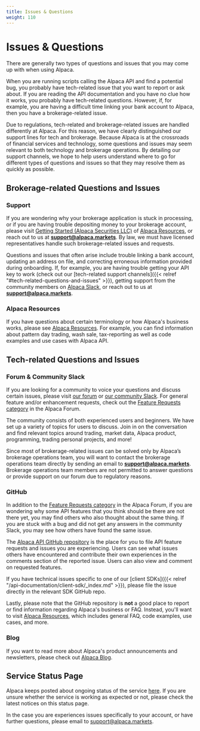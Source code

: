 ```yaml
---
title: Issues & Questions
weight: 110
---
```


# Issues & Questions

There are generally two types of questions and issues that you may come up with when using Alpaca.

When you are running scripts calling the Alpaca API and find a potential bug, you probably have tech-related issue that
you want to report or ask about. If you are reading the API documentation and you have no clue how it works, you
probably have tech-related questions. However, if, for example, you are having a difficult time linking your bank
account to Alpaca, then you have a brokerage-related issue.

Due to regulations, tech-related and brokerage-related issues are handled differently at Alpaca. For this reason, we
have clearly distinguished our support lines for tech and brokerage. Because Alpaca is at the crossroads of financial
services and technology, some questions and issues may seem relevant to both technology and brokerage operations.
By detailing our support channels, we hope to help users understand where to go for different types of questions
and issues so that they may resolve them as quickly as possible.

## Brokerage-related Questions and Issues

### Support

If you are wondering why your brokerage application is stuck in processing, or if you are having trouble depositing
money to your brokerage account, please visit [Getting Started (Alpaca Securities LLC)](https://alpaca.markets/learn/tag/getting-started-alpaca-securities/) of [Alpaca Resources](https://alpaca.markets/learn/), or reach out to us at **support@alpaca.markets**. By law, we must
have licensed representatives handle such brokerage-related issues and requests.

Questions and issues that often arise include trouble linking a bank account, updating an address on file, and
correcting erroneous information provided during onboarding. If, for example, you are having trouble getting your API key to work (check out our
[tech-related support channels]({{< relref "#tech-related-questions-and-issues" >}}), getting support from the community members on [Alpaca Slack](https://alpaca-community.slack.com/), or reach out to us at **support@alpaca.markets**. 

### Alpaca Resources

If you have questions about certain terminology or how Alpaca's business works, please see
[Alpaca Resources](https://alpaca.markets/learn/). For example, you can find information about
pattern day trading, wash sale, tax-reporting as well as code examples and use cases with Alpaca API.



## Tech-related Questions and Issues

### Forum & Community Slack

If you are looking for a community to voice your questions and discuss certain issues, please visit [our forum](https://forum.alpaca.markets) or [our community Slack](https://alpaca-community.slack.com). For general feature and/or enhancement requests, check out the [Feature Requests category](https://forum.alpaca.markets/c/alpaca/feature-requests) in the Alpaca Forum.

The community consists of both experienced users and beginners. We have set up a variety of topics for users to discuss. Join in on the conversation and find relevant topics around trading, market data, Alpaca product, programming, trading personal projects, and more!

Since most of brokerage-related issues can be solved only by Alpaca’s brokerage operations team, you will want to contact the brokerage operations team directly by sending an email to **support@alpaca.markets**. Brokerage operations team members are not permitted to answer
questions or provide support on our forum due to regulatory reasons.


### GitHub

In addition to the [Feature Requests category](https://forum.alpaca.markets/c/alpaca/feature-requests) in the Alpaca Forum, if you are wondering why some API features that you think should be there are not there yet, you may find others who also
thought about the same thing. If you are stuck with a bug and did not get any answers in the community Slack, you may
see how others have found the same issue.

The [Alpaca API GitHub repository](https://github.com/alpacahq/Alpaca-API) is the place for you to file API feature requests
and issues you are experiencing. Users can see what issues others have encountered and contribute their own experiences
in the comments section of the reported issue. Users can also view and comment on requested features.

If you have technical issues specific to one of our [client SDKs]({{< relref "/api-documentation/client-sdk/_index.md" >}}),
please file the issue directly in the relevant SDK GitHub repo.

Lastly, please note that the GitHub repository is **not** a good place to report or find information regarding Alpaca's business or FAQ. Instead, you'll want to visit [Alpaca Resources](https://alpaca.markets/learn/), which includes general FAQ, code examples, use cases, and more.


### Blog

If you want to read more about Alpaca's product announcements and newsletters, please check out
[Alpaca Blog](https://alpaca.markets/blog/).


## Service Status Page

Alpaca keeps posted about ongoing status of the service [here](http://status.alpaca.markets).
If you are unsure whether the service is working as expected or not, please check
the latest notices on this status page.

In the case you are experiences issues specifically to your account, or
have further questions, please email to [support@alpaca.markets](mailto:support@alpaca.markets).

